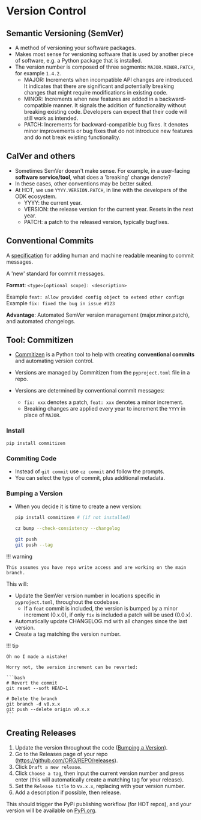 # Version Control

## Semantic Versioning (SemVer)

- A method of versioning your software packages.
- Makes most sense for versioning software that is used by another piece
  of software, e.g. a Python package that is installed.
- The version number is composed of three segments: `MAJOR.MINOR.PATCH`,
  for example `1.4.2`.
  - MAJOR: Increments when incompatible API changes are introduced.
    It indicates that there are significant and potentially breaking
    changes that might require modifications in existing code.
  - MINOR: Increments when new features are added in a backward-compatible manner.
    It signals the addition of functionality without breaking existing code.
    Developers can expect that their code will still work as intended.
  - PATCH: Increments for backward-compatible bug fixes.
    It denotes minor improvements or bug fixes that do not introduce new
    features and do not break existing functionality.

## CalVer and others

- Sometimes SemVer doesn't make sense. For example, in a user-facing
  **software service/tool**, what does a 'breaking' change denote?
- In these cases, other conventions may be better suited.
- At HOT, we use `YYYY.VERSION.PATCH`, in line with the developers of the ODK ecosystem.
  - YYYY: the current year.
  - VERSION: the release version for the current year. Resets in the next year.
  - PATCH: a patch to the released version, typically bugfixes.

## Conventional Commits

A [specification](https://www.conventionalcommits.org/en/v1.0.0/)
for adding human and machine readable meaning to commit messages.

A 'new' standard for commit messages.

**Format**: `<type>[optional scope]: <description>`

Example `feat: allow provided config object to extend other configs`
Example `fix: fixed the bug in issue #123`

**Advantage**: Automated SemVer version management (major.minor.patch),
and automated changelogs.

## Tool: Commitizen

- [Commitizen](https://commitizen-tools.github.io/commitizen) is a
  Python tool to help with creating **conventional commits** and
  automating version control.

- Versions are managed by Commitizen from the `pyproject.toml` file in a
  repo.

- Versions are determined by conventional commit messages:
  - `fix: xxx` denotes a patch, `feat: xxx` denotes a minor increment.
  - Breaking changes are applied every year to increment the `YYYY` in
    place of `MAJOR`.

### Install

`pip install commitizen`

### Commiting Code

- Instead of `git commit` use `cz commit` and follow the prompts.
- You can select the type of commit, plus additional metadata.

### Bumping a Version

- When you decide it is time to create a new version:

  ```bash
  pip install commitizen # (if not installed)

  cz bump --check-consistency --changelog

  git push
  git push --tag
  ```

<!-- markdownlint-disable -->

!!! warning

    This assumes you have repo write access and are working on the main branch.

<!-- markdownlint-enable -->

This will:

- Update the SemVer version number in locations specific in `pyproject.toml`,
  throughout the codebase.
  - If a `feat` commit is included, the version is bumped by a minor
    increment (0.x.0), if only `fix` is included a patch will be used
    (0.0.x).
- Automatically update CHANGELOG.md with all changes since the last version.
- Create a tag matching the version number.

<!-- markdownlint-disable -->

!!! tip

    Oh no I made a mistake!

    Worry not, the version increment can be reverted:

    ```bash
    # Revert the commit
    git reset --soft HEAD~1

    # Delete the branch
    git branch -d v0.x.x
    git push --delete origin v0.x.x
    ```

<!-- markdownlint-enable -->

## Creating Releases

1. Update the version throughout the code ([Bumping a Version](#bumping-a-version)).
2. Go to the Releases page of your repo
   (<https://github.com/ORG/REPO/releases>).
3. Click `Draft a new release`.
4. Click `Choose a tag`, then input the current version number and press
   enter (this will automatically create a matching tag for your release).
5. Set the `Release title` to v`x.x.x`, replacing with your version number.
6. Add a description if possible, then release.

This should trigger the PyPi publishing workflow (for HOT repos), and
your version will be available on [PyPi.org](https://www.pypi.org).
